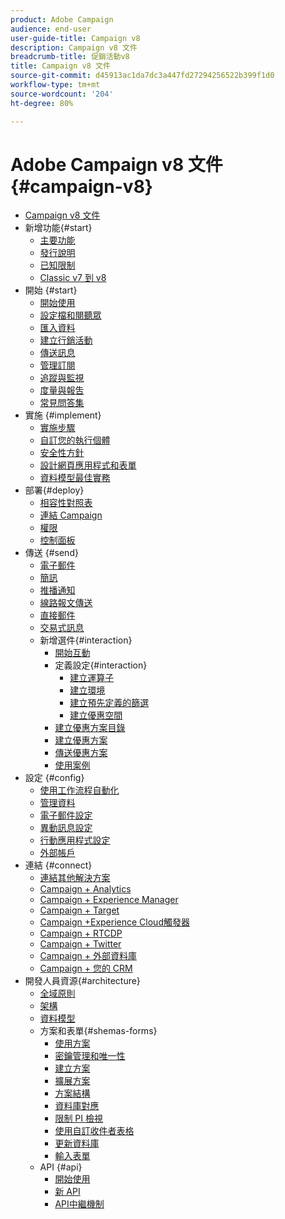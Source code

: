 ```yaml
---
product: Adobe Campaign
audience: end-user
user-guide-title: Campaign v8
description: Campaign v8 文件
breadcrumb-title: 促銷活動v8
title: Campaign v8 文件
source-git-commit: d45913ac1da7dc3a447fd27294256522b399f1d0
workflow-type: tm+mt
source-wordcount: '204'
ht-degree: 80%

---
```



# Adobe Campaign v8 文件{#campaign-v8}

+ [Campaign v8 文件](campaign-home.md)
+ 新增功能{#start}
   + [主要功能](start/whats-new.md)
   + [發行說明](start/release-notes.md)
   + [已知限制](start/known-limitations.md)
   + [Classic v7 到 v8](start/capability-matrix.md)
+ 開始 {#start}
   + [開始使用](start/get-started.md)
   + [設定檔和閱聽眾](start/audiences.md)
   + [匯入資料](start/import.md)
   + [建立行銷活動](start/campaigns.md)
   + [傳送訊息](start/create-message.md)
   + [管理訂閱](start/subscriptions.md)
   + [追蹤與監視](start/tracking.md)
   + [度量與報吿](start/reporting.md)
   + [常見問答集](start/campaign-faq.md)
+ 實施 {#implement}
   + [實施步驟](start/implement.md)
   + [自訂您的執行個體](dev/customize.md)
   + [安全性方針](config/security.md)
   + [設計網頁應用程式和表單](dev/webapps.md)
   + [資料模型最佳實務](dev/datamodel-best-practices.md)
+ 部署{#deploy}
   + [相容性對照表](start/compatibility-matrix.md)
   + [連結 Campaign](start/connect.md)
   + [權限](start/permissions.md)
   + [控制面板](config/self-service.md)
+ 傳送 {#send}
   + [電子郵件](send/email.md)
   + [簡訊](send/sms.md)
   + [推播通知](send/push.md)
   + [線路報文傳送](send/line.md)
   + [直接郵件](send/direct-mail.md)
   + [交易式訊息](send/transactional.md)
   + 新增選件{#interaction}
      + [開始互動](send/interaction.md)
      + 定義設定{#interaction}
         + [建立運算子](send/interaction-operators.md)
         + [建立環境](send/interaction-env.md)
         + [建立預先定義的篩選](send/interaction-predefined-filters.md)
         + [建立優惠空間](send/interaction-offer-spaces.md)
      + [建立優惠方案目錄](send/interaction-offer-catalog.md)
      + [建立優惠方案](send/interaction-offer.md)
      + [傳送優惠方案](send/interaction-send-offers.md)
      + [使用案例](send/interaction-use-cases.md)
+ 設定 {#config}
   + [使用工作流程自動化](config/workflows.md)
   + [管理資料](config/replication.md)
   + [電子郵件設定](config/email-settings.md)
   + [異動訊息設定](config/transactional-msg-settings.md)
   + [行動應用程式設定](config/push-config.md)
   + [外部帳戶](config/external-accounts.md)
+ 連結 {#connect}
   + [連結其他解決方案](connect/integration.md)
   + [Campaign + Analytics](connect/ac-aa.md)
   + [Campaign + Experience Manager](connect/ac-aem.md)
   + [Campaign + Target](connect/ac-at.md)
   + [Campaign +Experience Cloud觸發器](connect/ac-triggers.md)
   + [Campaign + RTCDP](connect/ac-rtcdp.md)
   + [Campaign + Twitter](connect/ac-tw.md)
   + [Campaign + 外部資料庫](connect/fda.md)
   + [Campaign + 您的 CRM](connect/crm.md)
+ 開發人員資源{#architecture}
   + [全域原則](dev/general-architecture.md)
   + [架構](dev/architecture.md)
   + [資料模型](dev/datamodel.md)
   + 方案和表單{#shemas-forms}
      + [使用方案](dev/schemas.md)
      + [密鑰管理和唯一性](dev/keys.md)
      + [建立方案](dev/create-schema.md)
      + [擴展方案](dev/extend-schema.md)
      + [方案結構](dev/schema-structure.md)
      + [資料庫對應](dev/database-mapping.md)
      + [限制 PI 檢視](dev/restrict-pi-view.md)
      + [使用自訂收件者表格](dev/custom-recipient.md)
      + [更新資料庫](dev/update-database-structure.md)
      + [輸入表單](dev/forms.md)
   + API {#api}
      + [開始使用](dev/api.md)
      + [新 API](dev/new-apis.md)
      + [API中繼機制](dev/staging.md)
